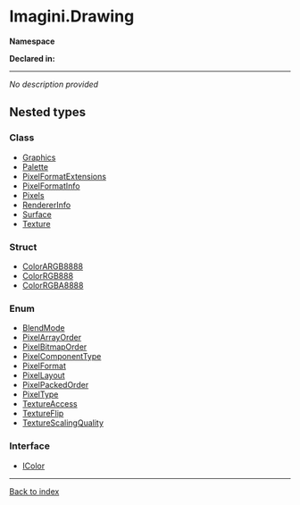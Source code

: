 # Imagini.Drawing

**Namespace**

**Declared in:** [](.md)

------


*No description provided*

## Nested types

### Class
* [Graphics](Imagini.Drawing.Graphics.md)
* [Palette](Imagini.Drawing.PixelFormatInfo.Palette.md)
* [PixelFormatExtensions](Imagini.Drawing.PixelFormatExtensions.md)
* [PixelFormatInfo](Imagini.Drawing.PixelFormatInfo.md)
* [Pixels](Imagini.Drawing.Pixels.md)
* [RendererInfo](Imagini.Drawing.RendererInfo.md)
* [Surface](Imagini.Drawing.Surface.md)
* [Texture](Imagini.Drawing.Texture.md)

### Struct
* [ColorARGB8888](Imagini.Drawing.ColorARGB8888.md)
* [ColorRGB888](Imagini.Drawing.ColorRGB888.md)
* [ColorRGBA8888](Imagini.Drawing.ColorRGBA8888.md)

### Enum
* [BlendMode](Imagini.Drawing.BlendMode.md)
* [PixelArrayOrder](Imagini.Drawing.PixelArrayOrder.md)
* [PixelBitmapOrder](Imagini.Drawing.PixelBitmapOrder.md)
* [PixelComponentType](Imagini.Drawing.PixelComponentType.md)
* [PixelFormat](Imagini.Drawing.PixelFormat.md)
* [PixelLayout](Imagini.Drawing.PixelLayout.md)
* [PixelPackedOrder](Imagini.Drawing.PixelPackedOrder.md)
* [PixelType](Imagini.Drawing.PixelType.md)
* [TextureAccess](Imagini.Drawing.TextureAccess.md)
* [TextureFlip](Imagini.Drawing.TextureFlip.md)
* [TextureScalingQuality](Imagini.Drawing.TextureScalingQuality.md)

### Interface
* [IColor](Imagini.Drawing.IColor.md)

------

[Back to index](index.md)